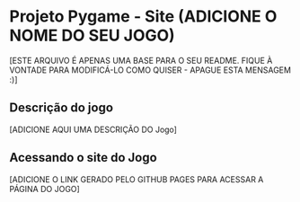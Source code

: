 # Projeto Pygame - Site (ADICIONE O NOME DO SEU JOGO)

[ESTE ARQUIVO É APENAS UMA BASE PARA O SEU README. FIQUE À VONTADE PARA MODIFICÁ-LO COMO QUISER - APAGUE ESTA MENSAGEM :)]

## Descrição do jogo

[ADICIONE AQUI UMA DESCRIÇÃO DO Jogo]

## Acessando o site do Jogo

[ADICIONE O LINK GERADO PELO GITHUB PAGES PARA ACESSAR A PÁGINA DO JOGO]

